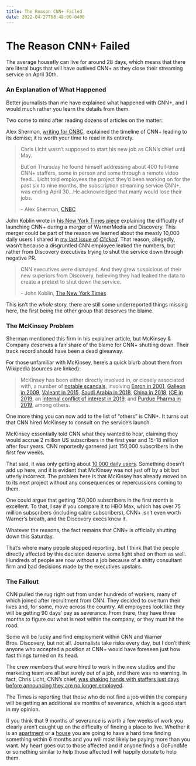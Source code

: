 ```yaml
---
title: The Reason CNN+ Failed
date: 2022-04-27T08:48:00-0400
---
```


# The Reason CNN+ Failed

The average housefly can live for around 28 days, which means that there are literal bugs that will have outlived CNN+ as they close their streaming service on April 30th.

### An Explanation of What Happened

Better journalists than me have explained what happened with CNN+, and I would much rather you learn the details from them.

Two come to mind after reading dozens of articles on the matter:

Alex Sherman, [writing for CNBC](https://www.cnbc.com/2022/04/24/cnn-plus-what-went-wrong-why-it-was-canceled.html), explained the timeline of CNN+ leading to its demise; it is worth your time to read in its entirety.

> Chris Licht wasn’t supposed to start his new job as CNN’s chief until May.
> 
> But on Thursday he found himself addressing about 400 full-time CNN+ staffers, some in person and some through a remote video feed… Licht told employees the project they’d been working on for the past six to nine months, the subscription streaming service CNN+, was ending April 30…He acknowledged that many would lose their jobs.
> 
> \- Alex Sherman, [CNBC](https://www.cnbc.com/2022/04/24/cnn-plus-what-went-wrong-why-it-was-canceled.html)

John Koblin wrote in [his New York Times piece](https://www.nytimes.com/2022/04/24/business/media/cnn-plus-discovery-warner.html) explaining the difficulty of launching CNN+ during a merger of WarnerMedia and Discovery. This merger could be part of the reason we learned about the measly 10,000 daily users I shared in [my last issue of](https://clicked.news/p/substack-the-new-york-times-and-nuance?s=w) _[Clicked](https://clicked.news/p/substack-the-new-york-times-and-nuance?s=w)_. That reason, allegedly, wasn’t because a disgruntled CNN employee leaked the numbers, but rather from Discovery executives trying to shut the service down through negative PR.

> CNN executives were dismayed. And they grew suspicious of their new superiors from Discovery, believing they had leaked the data to create a pretext to shut down the service.
> 
> \- John Koblin, [The New York Times](https://www.nytimes.com/2022/04/24/business/media/cnn-plus-discovery-warner.html)

This isn’t the _whole_ story, there are still some underreported things missing here, the first being the other group that deserves the blame.

### The McKinsey Problem

Sherman mentioned this firm in his explainer article, but McKinsey & Company deserves a fair share of the blame for CNN+ shutting down. Their track record should have been a dead giveaway.

For those unfamiliar with McKinsey, here’s a quick blurb about them from Wikipedia (sources are linked):

> McKinsey has been either directly involved in, or closely associated with, a number of [notable scandals](https://www.independent.co.uk/news/business/analysis-and-features/mckinsey-how-does-it-always-get-away-with-it-9113484.html), involving [Enron in 2001](https://www.theguardian.com/business/2002/mar/24/enron.theobserver), [Galleon in 2009](https://web.archive.org/web/20190401215357/https://dealbook.nytimes.com/2011/03/01/former-goldman-director-charged-with-insider-trading/), [Valeant in 2015](https://www.ft.com/content/0bb37fd2-ef63-11e5-aff5-19b4e253664a), [Saudi Arabia in 2018](https://www.nytimes.com/2018/10/20/us/politics/saudi-image-campaign-twitter.html), [China in 2018](https://www.nytimes.com/2018/12/15/world/asia/mckinsey-china-russia.html), [ICE in 2019](https://www.nytimes.com/2019/12/03/us/mckinsey-ICE-immigration.html), an [internal conflict of interest in 2019](https://www.nytimes.com/2019/02/19/business/mckinsey-hedge-fund.html), and [Purdue Pharma in 2019](https://www.nytimes.com/2019/02/01/business/purdue-pharma-mckinsey-oxycontin-opiods.html), among others.

One more thing you can now add to the list of “others” is CNN+. It turns out that CNN hired McKinsey to consult on the service’s launch.

McKinsey essentially told CNN what they wanted to hear, claiming they would accrue 2 million US subscribers in the first year and 15-18 million after four years. CNN reportedly garnered just 150,000 subscribers in the first few weeks.

That said, it was only getting about [10,000 daily users](https://www.cnbc.com/2022/04/12/cnn-plus-low-viewership-numbers-warner-bros-discovery.html). Something doesn’t add up here, and it is evident that McKinsey was not just off by a bit but utterly incorrect. The problem here is that McKinsey has already moved on to its next project without any consequences or repercussions coming to them.

One could argue that getting 150,000 subscribers in the first month is excellent. To that, I say if you compare it to HBO Max, which has over 75 million subscribers (including cable subscribers), CNN+ isn’t even worth Warner’s breath, and the Discovery execs knew it.

Whatever the reasons, the fact remains that CNN+ is officially shutting down this Saturday.

That’s where many people stopped reporting, but I think that the people directly affected by this decision deserve some light shed on them as well. Hundreds of people are now without a job because of a shitty consultant firm and bad decisions made by the executives upstairs.

### The Fallout

  
CNN pulled the rug right out from under hundreds of workers, many of which joined after recruitment from CNN. They decided to overturn their lives and, for some, move across the country. All employees look like they will be getting 90 days’ pay as severance. From there, they have three months to figure out what is next within the company, or they must hit the road.

Some will be lucky and find employment within CNN and Warner Bros. Discovery, but not all. Journalists take risks every day, but I don’t think anyone who accepted a position at CNN+ would have foreseen just how fast things turned on its head.

The crew members that were hired to work in the new studios and the marketing team are all but surely out of a job, and there was no warning. In fact, Chris Licht, CNN’s chief, [was shaking hands with staffers just days before announcing they are no longer employed](https://www.cnbc.com/2022/04/24/cnn-plus-what-went-wrong-why-it-was-canceled.html).

The Times is reporting that those who do not find a job within the company will be getting an additional six months of severance, which is a good start in my opinion.

If you think that 9 months of severance is worth a few weeks of work you clearly aren’t caught up on the difficulty of finding a place to live. Whether it is an [apartment](https://fortune.com/2022/04/24/the-housing-market-might-be-headed-for-another-housing-bubble-says-real-estate-economist/) or a [house](https://fortune.com/2022/04/24/the-housing-market-might-be-headed-for-another-housing-bubble-says-real-estate-economist/) you are going to have a hard time finding something within 6 months and you will most likely be paying more than you want. My heart goes out to those affected and if anyone finds a GoFundMe or something similar to help those affected I will happily donate to help them.
